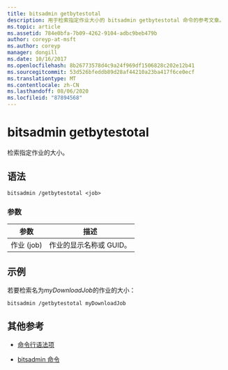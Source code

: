```yaml
---
title: bitsadmin getbytestotal
description: 用于检索指定作业大小的 bitsadmin getbytestotal 命令的参考文章。
ms.topic: article
ms.assetid: 784e0bfa-7b09-4262-9104-adbc9beb479b
author: coreyp-at-msft
ms.author: coreyp
manager: dongill
ms.date: 10/16/2017
ms.openlocfilehash: 8b26773578d4c9a24f969df1506828c202e12b41
ms.sourcegitcommit: 53d526bfeddb89d28af44210a23ba417f6ce0ecf
ms.translationtype: MT
ms.contentlocale: zh-CN
ms.lasthandoff: 08/06/2020
ms.locfileid: "87894568"
---
```

# <a name="bitsadmin-getbytestotal"></a>bitsadmin getbytestotal

检索指定作业的大小。

## <a name="syntax"></a>语法

```
bitsadmin /getbytestotal <job>
```

### <a name="parameters"></a>参数

| 参数 | 描述 |
| -------------- | -------------- |
| 作业 (job) | 作业的显示名称或 GUID。 |

## <a name="examples"></a>示例

若要检索名为*myDownloadJob*的作业的大小：

```
bitsadmin /getbytestotal myDownloadJob
```

## <a name="additional-references"></a>其他参考

- [命令行语法项](command-line-syntax-key.md)

- [bitsadmin 命令](bitsadmin.md)
